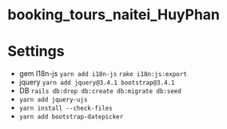 # booking_tours_naitei_HuyPhan
# Settings
+ gem I18n-js
  `yarn add i18n-js`
  `rake i18n:js:export`
+ jquery
  `yarn add jquery@3.4.1 bootstrap@3.4.1`
+ DB
  `rails db:drop db:create db:migrate db:seed`
+ `yarn add jquery-ujs`
+ `yarn install --check-files`
+ `yarn add bootstrap-datepicker `
